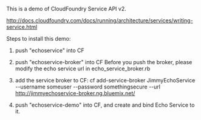 This is a demo of CloudFoundry Service API v2.

http://docs.cloudfoundry.com/docs/running/architecture/services/writing-service.html

Steps to install this demo:
1. push "echoservice" into CF

2. push "echoservice-broker" into CF
   Before you push the broker, please modify the echo service url in echo_service_broker.rb
   
3. add the service broker to CF:
   cf add-service-broker JimmyEchoService --username someuser --password somethingsecure --url http://jimmyechoservice-broker.ng.bluemix.net/
   
4. push "echoservice-demo" into CF, and create and bind Echo Service to it.

